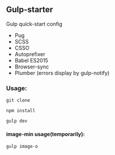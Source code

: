 ## Gulp-starter
Gulp quick-start config

+ Pug
+ SCSS
+ CSSO
+ Autoprefixer
+ Babel ES2015
+ Browser-sync
+ Plumber (errors display by gulp-notify)

### Usage:
```
git clone
```
```
npm install
```
```
gulp dev
```

#### image-min usage(temporarily): 
```
gulp image-o
```
